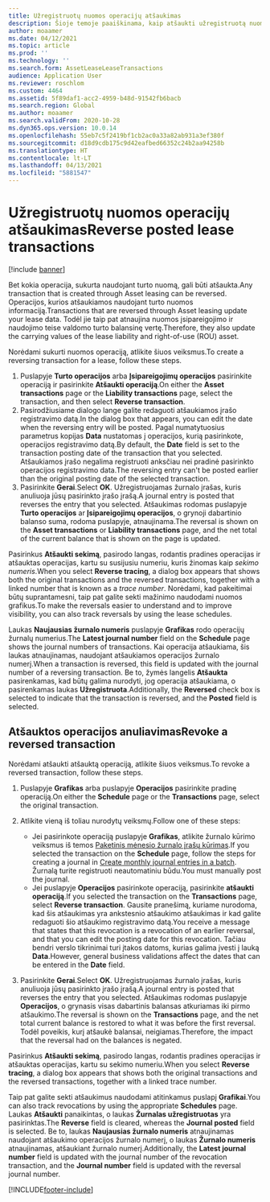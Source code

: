 ```yaml
---
title: Užregistruotų nuomos operacijų atšaukimas
description: Šioje temoje paaiškinama, kaip atšaukti užregistruotą nuomos operaciją. Bet kokia operacija, sukurta naudojant turto nuomą, gali būti atšaukta.
author: moaamer
ms.date: 04/12/2021
ms.topic: article
ms.prod: ''
ms.technology: ''
ms.search.form: AssetLeaseLeaseTransactions
audience: Application User
ms.reviewer: roschlom
ms.custom: 4464
ms.assetid: 5f89daf1-acc2-4959-b48d-91542fb6bacb
ms.search.region: Global
ms.author: moaamer
ms.search.validFrom: 2020-10-28
ms.dyn365.ops.version: 10.0.14
ms.openlocfilehash: 55eb7c5f2419bf1cb2ac0a33a82ab931a3ef380f
ms.sourcegitcommit: d18d9cdb175c9d42eafbed66352c24b2aa94258b
ms.translationtype: HT
ms.contentlocale: lt-LT
ms.lasthandoff: 04/13/2021
ms.locfileid: "5881547"
---
```

# <a name="reverse-posted-lease-transactions"></a><span data-ttu-id="50516-104">Užregistruotų nuomos operacijų atšaukimas</span><span class="sxs-lookup"><span data-stu-id="50516-104">Reverse posted lease transactions</span></span>

[!include [banner](../includes/banner.md)]

<span data-ttu-id="50516-105">Bet kokia operacija, sukurta naudojant turto nuomą, gali būti atšaukta.</span><span class="sxs-lookup"><span data-stu-id="50516-105">Any transaction that is created through Asset leasing can be reversed.</span></span> <span data-ttu-id="50516-106">Operacijos, kurios atšaukiamos naudojant turto nuomos informaciją.</span><span class="sxs-lookup"><span data-stu-id="50516-106">Transactions that are reversed through Asset leasing update your lease data.</span></span> <span data-ttu-id="50516-107">Todėl jie taip pat atnaujina nuomos įsipareigojimo ir naudojimo teise valdomo turto balansinę vertę.</span><span class="sxs-lookup"><span data-stu-id="50516-107">Therefore, they also update the carrying values of the lease liability and right-of-use (ROU) asset.</span></span>

<span data-ttu-id="50516-108">Norėdami sukurti nuomos operaciją, atlikite šiuos veiksmus.</span><span class="sxs-lookup"><span data-stu-id="50516-108">To create a reversing transaction for a lease, follow these steps.</span></span>

1. <span data-ttu-id="50516-109">Puslapyje **Turto operacijos** arba **Įsipareigojimų operacijos** pasirinkite operaciją ir pasirinkite **Atšaukti operaciją**.</span><span class="sxs-lookup"><span data-stu-id="50516-109">On either the **Asset transactions** page or the **Liability transactions** page, select the transaction, and then select **Reverse transaction**.</span></span>
2. <span data-ttu-id="50516-110">Pasirodžiusiame dialogo lange galite redaguoti atšaukiamos įrašo registravimo datą.</span><span class="sxs-lookup"><span data-stu-id="50516-110">In the dialog box that appears, you can edit the date when the reversing entry will be posted.</span></span> <span data-ttu-id="50516-111">Pagal numatytuosius parametrus kopijas **Data** nustatomas į operacijos, kurią pasirinkote, operacijos registravimo datą.</span><span class="sxs-lookup"><span data-stu-id="50516-111">By default, the **Date** field is set to the transaction posting date of the transaction that you selected.</span></span> <span data-ttu-id="50516-112">Atšaukiamos įrašo negalima registruoti anksčiau nei pradinė pasirinkto operacijos registravimo data.</span><span class="sxs-lookup"><span data-stu-id="50516-112">The reversing entry can't be posted earlier than the original posting date of the selected transaction.</span></span>
3. <span data-ttu-id="50516-113">Pasirinkite **Gerai**.</span><span class="sxs-lookup"><span data-stu-id="50516-113">Select **OK**.</span></span> <span data-ttu-id="50516-114">Užregistruojamas žurnalo įrašas, kuris anuliuoja jūsų pasirinkto įrašo įrašą.</span><span class="sxs-lookup"><span data-stu-id="50516-114">A journal entry is posted that reverses the entry that you selected.</span></span> <span data-ttu-id="50516-115">Atšaukimas rodomas puslapyje **Turto operacijos** ar **Įsipareigojimų operacijos**, o grynoji dabartinio balanso suma, rodoma puslapyje, atnaujinama.</span><span class="sxs-lookup"><span data-stu-id="50516-115">The reversal is shown on the **Asset transactions** or **Liability transactions** page, and the net total of the current balance that is shown on the page is updated.</span></span>

<span data-ttu-id="50516-116">Pasirinkus **Atšaukti sekimą**, pasirodo langas, rodantis pradines operacijas ir atšauktas operacijas, kartu su susijusiu numeriu, kuris žinomas kaip *sekimo numeris*.</span><span class="sxs-lookup"><span data-stu-id="50516-116">When you select **Reverse tracing**, a dialog box appears that shows both the original transactions and the reversed transactions, together with a linked number that is known as a *trace number*.</span></span> <span data-ttu-id="50516-117">Norėdami, kad pakeitimai būtų suprantamesni, taip pat galite sekti mažinimo naudodami nuomos grafikus.</span><span class="sxs-lookup"><span data-stu-id="50516-117">To make the reversals easier to understand and to improve visibility, you can also track reversals by using the lease schedules.</span></span>

<span data-ttu-id="50516-118">Laukas **Naujausias žurnalo numeris** puslapyje **Grafikas** rodo operacijų žurnalų numerius.</span><span class="sxs-lookup"><span data-stu-id="50516-118">The **Latest journal number** field on the **Schedule** page shows the journal numbers of transactions.</span></span> <span data-ttu-id="50516-119">Kai operacija atšaukiama, šis laukas atnaujinamas, naudojant atšaukiamos operacijos žurnalo numerį.</span><span class="sxs-lookup"><span data-stu-id="50516-119">When a transaction is reversed, this field is updated with the journal number of a reversing transaction.</span></span> <span data-ttu-id="50516-120">Be to, žymės langelis **Atšaukta** pasirenkamas, kad būtų galima nurodyti, jog operacija atšaukiama, o pasirenkamas laukas **Užregistruota**.</span><span class="sxs-lookup"><span data-stu-id="50516-120">Additionally, the **Reversed** check box is selected to indicate that the transaction is reversed, and the **Posted** field is selected.</span></span>

## <a name="revoke-a-reversed-transaction"></a><span data-ttu-id="50516-121">Atšauktos operacijos anuliavimas</span><span class="sxs-lookup"><span data-stu-id="50516-121">Revoke a reversed transaction</span></span>

<span data-ttu-id="50516-122">Norėdami atšaukti atšauktą operaciją, atlikite šiuos veiksmus.</span><span class="sxs-lookup"><span data-stu-id="50516-122">To revoke a reversed transaction, follow these steps.</span></span>

1. <span data-ttu-id="50516-123">Puslapyje **Grafikas** arba puslapyje **Operacijos** pasirinkite pradinę operaciją.</span><span class="sxs-lookup"><span data-stu-id="50516-123">On either the **Schedule** page or the **Transactions** page, select the original transaction.</span></span>
2. <span data-ttu-id="50516-124">Atlikite vieną iš toliau nurodytų veiksmų.</span><span class="sxs-lookup"><span data-stu-id="50516-124">Follow one of these steps:</span></span>

    - <span data-ttu-id="50516-125">Jei pasirinkote operaciją puslapyje **Grafikas**, atlikite žurnalo kūrimo veiksmus iš temos [Paketinis mėnesio žurnalo įrašų kūrimas](create-monthly-journals-batch.md).</span><span class="sxs-lookup"><span data-stu-id="50516-125">If you selected the transaction on the **Schedule** page, follow the steps for creating a journal in [Create monthly journal entries in a batch](create-monthly-journals-batch.md).</span></span> <span data-ttu-id="50516-126">Žurnalą turite registruoti neautomatiniu būdu.</span><span class="sxs-lookup"><span data-stu-id="50516-126">You must manually post the journal.</span></span>
    - <span data-ttu-id="50516-127">Jei puslapyje **Operacijos** pasirinkote operaciją, pasirinkite **atšaukti operaciją**.</span><span class="sxs-lookup"><span data-stu-id="50516-127">If you selected the transaction on the **Transactions** page, select **Reverse transaction**.</span></span> <span data-ttu-id="50516-128">Gausite pranešimą, kuriame nurodoma, kad šis atšaukimas yra ankstesnio atšaukimo atšaukimas ir kad galite redaguoti šio atšaukimo registravimo datą.</span><span class="sxs-lookup"><span data-stu-id="50516-128">You receive a message that states that this revocation is a revocation of an earlier reversal, and that you can edit the posting date for this revocation.</span></span> <span data-ttu-id="50516-129">Tačiau bendri verslo tikrinimai turi įtakos datoms, kurias galima įvesti į lauką **Data**.</span><span class="sxs-lookup"><span data-stu-id="50516-129">However, general business validations affect the dates that can be entered in the **Date** field.</span></span> 

3. <span data-ttu-id="50516-130">Pasirinkite **Gerai**.</span><span class="sxs-lookup"><span data-stu-id="50516-130">Select **OK**.</span></span> <span data-ttu-id="50516-131">Užregistruojamas žurnalo įrašas, kuris anuliuoja jūsų pasirinkto įrašo įrašą.</span><span class="sxs-lookup"><span data-stu-id="50516-131">A journal entry is posted that reverses the entry that you selected.</span></span> <span data-ttu-id="50516-132">Atšaukimas rodomas puslapyje **Operacijos**, o grynasis visas dabartinis balansas atkuriamas iki pirmo atšaukimo.</span><span class="sxs-lookup"><span data-stu-id="50516-132">The reversal is shown on the **Transactions** page, and the net total current balance is restored to what it was before the first reversal.</span></span> <span data-ttu-id="50516-133">Todėl poveikis, kurį atšaukė balansai, neigiamas.</span><span class="sxs-lookup"><span data-stu-id="50516-133">Therefore, the impact that the reversal had on the balances is negated.</span></span>

<span data-ttu-id="50516-134">Pasirinkus **Atšaukti sekimą**, pasirodo langas, rodantis pradines operacijas ir atšauktas operacijas, kartu su sekimo numeriu.</span><span class="sxs-lookup"><span data-stu-id="50516-134">When you select **Reverse tracing**, a dialog box appears that shows both the original transactions and the reversed transactions, together with a linked trace number.</span></span>

<span data-ttu-id="50516-135">Taip pat galite sekti atšaukimus naudodami atitinkamus puslapį **Grafikai**.</span><span class="sxs-lookup"><span data-stu-id="50516-135">You can also track revocations by using the appropriate **Schedules** page.</span></span> <span data-ttu-id="50516-136">Laukas **Atšaukti** panaikintas, o laukas **Žurnalas užregistruotas** yra pasirinktas.</span><span class="sxs-lookup"><span data-stu-id="50516-136">The **Reverse** field is cleared, whereas the **Journal posted** field is selected.</span></span> <span data-ttu-id="50516-137">Be to, laukas **Naujausias žurnalo numeris** atnaujinamas naudojant atšaukimo operacijos žurnalo numerį, o laukas **Žurnalo numeris** atnaujinamas, atšaukiant žurnalo numerį.</span><span class="sxs-lookup"><span data-stu-id="50516-137">Additionally, the **Latest journal number** field is updated with the journal number of the revocation transaction, and the **Journal number** field is updated with the reversal journal number.</span></span>


[!INCLUDE[footer-include](../../includes/footer-banner.md)]
